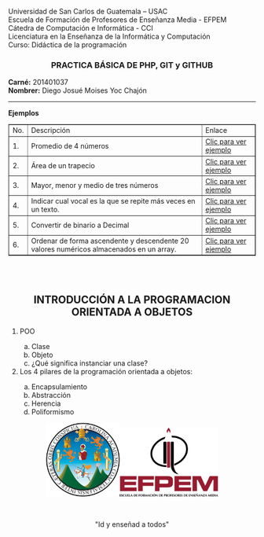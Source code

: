 Universidad de San Carlos de Guatemala – USAC<br>
Escuela de Formación de Profesores de Enseñanza Media - EFPEM<br>
Cátedra de Computación e Informática - CCI<br>
Licenciatura en la Enseñanza de la Informática y Computación<br>
Curso: Didáctica de la programación<br>

<h3 align=center>PRACTICA BÁSICA DE PHP, GIT y GITHUB</h3>
<b>Carné:</b> 201401037<br>
<b>Nombrer:</b> Diego Josué Moises Yoc Chajón<br>
<hr>

<b>Ejemplos</b><br>

<table border=1>
	<tr>
		<td>No.</td>
		<td>Descripción</td>
		<td>Enlace</td>
	</tr>
	<tr>
		<td>1.</td>
		<td>Promedio de 4 números</td>
		<td><a href="PHP/Ejemplo1.php">Clic para ver ejemplo</a></td>
	</tr>
	<tr>
		<td>2.</td>
		<td>Área de un trapecio</td>
		<td><a href="PHP/Ejemplo2.php">Clic para ver ejemplo</a></td>
	</tr>
	<tr>
		<td>3.</td>
		<td>Mayor, menor y medio de tres números</td>
		<td><a href="PHP/Ejemplo3.php">Clic para ver ejemplo</a></td>
	</tr>
	<tr>
		<td>4.</td>
		<td>Indicar cual vocal es la que se repite más veces en un texto.</td>
		<td><a href="PHP/Ejemplo4.php">Clic para ver ejemplo</a></td>
	</tr>
	<tr>
		<td>5.</td>
		<td>Convertir de binario a Decimal</td>
		<td><a href="PHP/Ejemplo5.php">Clic para ver ejemplo</a></td>
	</tr>
	<tr>
		<td>6.</td>
		<td>Ordenar de forma ascendente y descendente 20 valores numéricos almacenados en un array.</td>
		<td><a href="PHP/Ejemplo6.php">Clic para ver ejemplo</a></td>
	</tr>
</table> <br><br>
<h2 align=center>INTRODUCCIÓN A LA PROGRAMACION ORIENTADA A OBJETOS</h2>
<ol>
	<li>POO</li>
		<ol type="a">
			<li>Clase</li>
			<li>Objeto</li>
			<li>¿Qué significa instanciar una clase?</li>
		</ol>
	<li>Los 4 pilares de la programación orientada a objetos:</li>
		<ol type="a">
			<li>Encapsulamiento</li>
			<li>Abstracción</li>
			<li>Herencia</li>
			<li>Poliformismo</li>
		</ol>
</ol>

<p align=center><img src="img/usac.png" width="150"><img src="img/efpem.png" width="200"></p><br>
<p align=center>"Id y enseñad a todos"</p>
